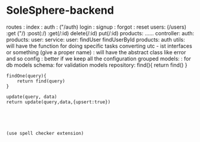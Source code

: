 # SoleSphere-backend

routes : 
 index :
    auth : ("/auth)
        login
        : signup
        : forgot
        : reset
    users: (/users)
        :get ("/)
        :post(:/)
        :get(/:id)
        delete(/:id)
        put(/:id)
    products:
    ......
controller:
    auth:
    products:
    user:
service: 
    user:
        findUser
        findUserById
    products:
    auth
utils:
    will have the function for doing specific tasks
    converting utc - ist
interfaces or something (give a proper name)
    : will have the abstract class like error and so
config
    : better if we keep all the configuration grouped
models:
    : for db models
schema:
    for validation models
repository:
    find(){
        return find()
    }

    findOne(query){
        return find(query)
    }

    update(query, data)
    return update(query,data,{upsert:true})





    (use spell checker extension)
